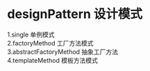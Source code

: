 # designPattern  设计模式
1.single 单例模式  
2.factoryMethod 工厂方法模式  
3.abstractFactoryMethod 抽象工厂方法     
4.templateMethod 模板方法模式
